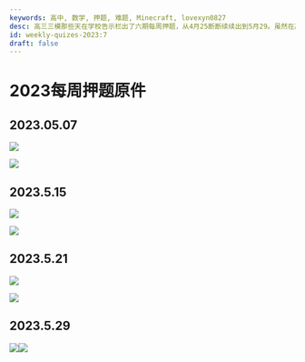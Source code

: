 ```yaml
---
keywords: 高中, 数学, 押题, 难题, Minecraft, lovexyn0827
desc: 高三三模那些天在学校告示栏出了六期每周押题，从4月25断断续续出到5月29。虽然在高考中只押中了一道题的题型，但出题的过程，一来是莫名其妙地过瘾，二来也从试着从命题人的角度了解了一下考试。
id: weekly-quizes-2023:7
draft: false
---
```


# 2023每周押题原件

## 2023.05.07

![](original/16866562750721686419406991.jpg)

![](original/16866562715851686419427520.jpg)

## 2023.5.15

![](original/16866562616651686419499842.jpg)

![](original/16866562791651686419332721.jpg)

## 2023.5.21

![](original/16866562820331686419281293.jpg)

![](original/16866562581991686419532973.jpg)

## 2023.5.29

![](original/16866562647001686419472109.jpg)![](original/16866562682191686419445020.jpg)